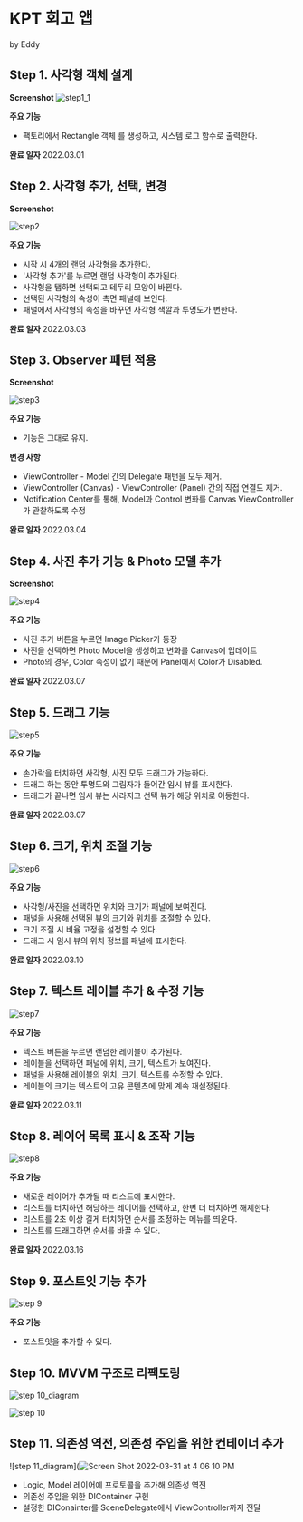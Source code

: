 # KPT 회고 앱
by Eddy


## Step 1. 사각형 객체 설계

**Screenshot**
![step1_1](https://user-images.githubusercontent.com/17468015/156973068-df1d1ae6-10c4-4a2b-b10a-c9123a0aa4ab.png)

**주요 기능**
- 팩토리에서 Rectangle 객체 를 생성하고, 시스템 로그 함수로 출력한다.

**완료 일자**
2022.03.01

## Step 2. 사각형 추가, 선택, 변경

**Screenshot**

![step2](https://user-images.githubusercontent.com/17468015/156528888-ed8208ed-dca1-4c15-86a6-86517a3d8135.gif)

**주요 기능**
- 시작 시 4개의 랜덤 사각형을 추가한다.
- '사각형 추가'를 누르면 랜덤 사각형이 추가된다.
- 사각형을 탭하면 선택되고 테두리 모양이 바뀐다.
- 선택된 사각형의 속성이 측면 패널에 보인다.
- 패널에서 사각형의 속성을 바꾸면 사각형 색깔과 투명도가 변한다. 

**완료 일자**
2022.03.03

## Step 3. Observer 패턴 적용

**Screenshot**

![step3](https://user-images.githubusercontent.com/17468015/156721080-a82e45de-b4a4-434e-b78a-280596b8e00d.gif)

**주요 기능**
- 기능은 그대로 유지.

**변경 사항**
- ViewController - Model 간의 Delegate 패턴을 모두 제거.
- ViewController (Canvas) - ViewController (Panel) 간의 직접 연결도 제거. 
- Notification Center를 통해, Model과 Control 변화를 Canvas ViewController가 관찰하도록 수정

**완료 일자**
2022.03.04

## Step 4. 사진 추가 기능 & Photo 모델 추가

**Screenshot**

![step4](https://user-images.githubusercontent.com/17468015/156972996-d4d6341f-b954-4b31-be7f-6d33b9a04f73.gif)

**주요 기능**
- 사진 추가 버튼을 누르면 Image Picker가 등장
- 사진을 선택하면 Photo Model을 생성하고 변화를 Canvas에 업데이트
- Photo의 경우, Color 속성이 없기 때문에 Panel에서 Color가 Disabled.

**완료 일자**
2022.03.07


## Step 5. 드래그 기능

![step5](https://user-images.githubusercontent.com/17468015/157000787-c752f420-b6d7-4f26-bf3d-17f9a0e108c8.gif)

**주요 기능**
- 손가락을 터치하면 사각형, 사진 모두 드래그가 가능하다.
- 드래그 하는 동안 투명도와 그림자가 들어간 임시 뷰를 표시한다.
- 드래그가 끝나면 임시 뷰는 사라지고 선택 뷰가 해당 위치로 이동한다.

**완료 일자**
2022.03.07

## Step 6. 크기, 위치 조절 기능

![step6](https://user-images.githubusercontent.com/17468015/157672804-2acadf8a-73aa-49df-bd66-118dcecadedc.gif)

**주요 기능**
- 사각형/사진을 선택하면 위치와 크기가 패널에 보여진다.
- 패널을 사용해 선택된 뷰의 크기와 위치를 조절할 수 있다.
- 크기 조절 시 비율 고정을 설정할 수 있다.
- 드래그 시 임시 뷰의 위치 정보를 패널에 표시한다.

**완료 일자**
2022.03.10

## Step 7. 텍스트 레이블 추가 & 수정 기능

![step7](https://user-images.githubusercontent.com/17468015/157873716-d914a680-8141-47ff-8c40-f533a4a6eede.gif)

**주요 기능**
- 텍스트 버튼을 누르면 랜덤한 레이블이 추가된다.
- 레이블을 선택하면 패널에 위치, 크기, 텍스트가 보여진다.
- 패널을 사용해 레이블의 위치, 크기, 텍스트를 수정할 수 있다.
- 레이블의 크기는 텍스트의 고유 콘텐츠에 맞게 계속 재설정된다.

**완료 일자**
2022.03.11

## Step 8. 레이어 목록 표시 & 조작 기능

![step8](https://user-images.githubusercontent.com/17468015/158596255-b994905d-748f-4a1d-ad14-37a3ffde69fc.gif)

**주요 기능**
- 새로운 레이어가 추가될 때 리스트에 표시한다.
- 리스트를 터치하면 해당하는 레이어를 선택하고, 한번 더 터치하면 해제한다.
- 리스트를 2초 이상 길게 터치하면 순서를 조정하는 메뉴를 띄운다.
- 리스트를 드래그하면 순서를 바꿀 수 있다.

**완료 일자**
2022.03.16

## Step 9. 포스트잇 기능 추가

![step 9](https://user-images.githubusercontent.com/17468015/160514732-5f9ba8e3-165b-46ea-bb91-ff21f274aa46.png)

**주요 기능**
- 포스트잇을 추가할 수 있다.


## Step 10. MVVM 구조로 리팩토링

![step 10_diagram](https://user-images.githubusercontent.com/17468015/160744862-d62e975b-e2b3-4be4-8da2-b33a9c6f8445.png)

![step 10](https://user-images.githubusercontent.com/17468015/160741515-478563d0-e784-48fa-965c-2da00efa6735.png)


## Step 11. 의존성 역전, 의존성 주입을 위한 컨테이너 추가

![step 11_diagram](![Screen Shot 2022-03-31 at 4 06 10 PM](https://user-images.githubusercontent.com/17468015/160997465-fe851675-028f-4738-951c-d5d31beb7d22.png)

- Logic, Model 레이어에 프로토콜을 추가해 의존성 역전
- 의존성 주입을 위한 DIContainer 구현
- 설정한 DIConainter를 SceneDelegate에서 ViewController까지 전달
